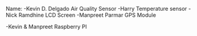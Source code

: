 Name:
-Kevin D. Delgado
Air Quality Sensor
-Harry
Temperature sensor
-Nick Ramdhine
LCD Screen
-Manpreet Parmar
GPS Module

-Kevin & Manpreet 
Raspberry PI 
